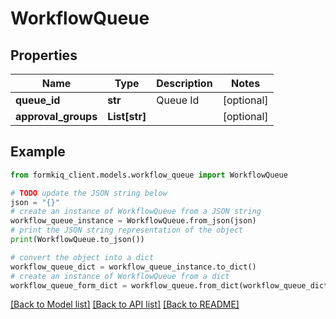 # WorkflowQueue


## Properties

Name | Type | Description | Notes
------------ | ------------- | ------------- | -------------
**queue_id** | **str** | Queue Id | [optional] 
**approval_groups** | **List[str]** |  | [optional] 

## Example

```python
from formkiq_client.models.workflow_queue import WorkflowQueue

# TODO update the JSON string below
json = "{}"
# create an instance of WorkflowQueue from a JSON string
workflow_queue_instance = WorkflowQueue.from_json(json)
# print the JSON string representation of the object
print(WorkflowQueue.to_json())

# convert the object into a dict
workflow_queue_dict = workflow_queue_instance.to_dict()
# create an instance of WorkflowQueue from a dict
workflow_queue_form_dict = workflow_queue.from_dict(workflow_queue_dict)
```
[[Back to Model list]](../README.md#documentation-for-models) [[Back to API list]](../README.md#documentation-for-api-endpoints) [[Back to README]](../README.md)


